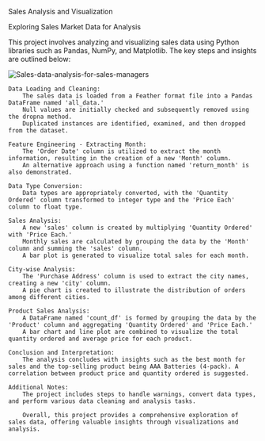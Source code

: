 Sales Analysis and Visualization






Exploring Sales Market Data for Analysis



 This project involves analyzing and visualizing sales data using Python libraries such as Pandas, NumPy, and Matplotlib. The key steps and insights are outlined below:

![Sales-data-analysis-for-sales-managers](https://github.com/rbhardwaj2186/Sales_Market_Data_Analysis/assets/143745073/6d675666-ede9-43f1-9c86-6860c3851e09)


    Data Loading and Cleaning:
        The sales data is loaded from a Feather format file into a Pandas DataFrame named 'all_data.'
        Null values are initially checked and subsequently removed using the dropna method.
        Duplicated instances are identified, examined, and then dropped from the dataset.

    Feature Engineering - Extracting Month:
        The 'Order Date' column is utilized to extract the month information, resulting in the creation of a new 'Month' column.
        An alternative approach using a function named 'return_month' is also demonstrated.

    Data Type Conversion:
        Data types are appropriately converted, with the 'Quantity Ordered' column transformed to integer type and the 'Price Each' column to float type.

    Sales Analysis:
        A new 'sales' column is created by multiplying 'Quantity Ordered' with 'Price Each.'
        Monthly sales are calculated by grouping the data by the 'Month' column and summing the 'sales' column.
        A bar plot is generated to visualize total sales for each month.

    City-wise Analysis:
        The 'Purchase Address' column is used to extract the city names, creating a new 'city' column.
        A pie chart is created to illustrate the distribution of orders among different cities.

    Product Sales Analysis:
        A DataFrame named 'count_df' is formed by grouping the data by the 'Product' column and aggregating 'Quantity Ordered' and 'Price Each.'
        A bar chart and line plot are combined to visualize the total quantity ordered and average price for each product.

    Conclusion and Interpretation:
        The analysis concludes with insights such as the best month for sales and the top-selling product being AAA Batteries (4-pack). A correlation between product price and quantity ordered is suggested.

    Additional Notes:
        The project includes steps to handle warnings, convert data types, and perform various data cleaning and analysis tasks.

        Overall, this project provides a comprehensive exploration of sales data, offering valuable insights through visualizations and analysis.

